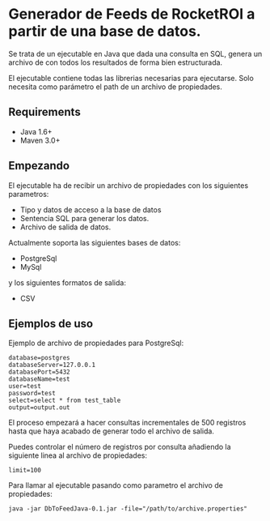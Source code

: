 Generador de Feeds de RocketROI a partir de una base de datos.
==================================
Se trata de un ejecutable en Java que dada una consulta en SQL, genera un archivo de con todos los resultados de forma bien estructurada. 

El ejecutable contiene todas las librerias necesarias para ejecutarse. Solo necesita como parámetro el path de un archivo de propiedades.

## Requirements

  * Java 1.6+
  * Maven 3.0+

## Empezando

El ejecutable ha de recibir un archivo de propiedades con los siguientes parametros:

* Tipo y datos de acceso a la base de datos
* Sentencia SQL para generar los datos.
* Archivo de salida de datos.

Actualmente soporta las siguientes bases de datos:

* PostgreSql
* MySql

y los siguientes formatos de salida:

* CSV

## Ejemplos de uso

Ejemplo de archivo de propiedades para PostgreSql:

```
database=postgres
databaseServer=127.0.0.1
databasePort=5432
databaseName=test
user=test
password=test
select=select * from test_table
output=output.out

```

El proceso empezará a hacer consultas incrementales de 500 registros hasta que haya acabado de generar todo el archivo de salida.

Puedes controlar el número de registros por consulta añadiendo la siguiente linea al archivo de propiedades:

```
limit=100
```

Para llamar al ejecutable pasando como parametro el archivo de propiedades:

```
java -jar DbToFeedJava-0.1.jar -file="/path/to/archive.properties"
```